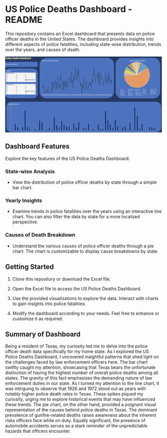 # US Police Deaths Dashboard - README

This repository contains an Excel dashboard that presents data on police officer deaths in the United States. The dashboard provides insights into different aspects of police fatalities, including state-wise distribution, trends over the years, and causes of death.

![alt text](https://github.com/rpatangay00/DataAnalyticsProjects/blob/5e49180e09ac86997e40a801911620228e3b6d97/PoliceDeathsUSADashboard/PoliceDeathsDashboard_IMG.png)

## Dashboard Features

Explore the key features of the US Police Deaths Dashboard:

### State-wise Analysis

- View the distribution of police officer deaths by state through a simple bar chart.

### Yearly Insights

- Examine trends in police fatalities over the years using an interactive line chart. You can also filter the data by state for a more localized perspective.

### Causes of Death Breakdown

- Understand the various causes of police officer deaths through a pie chart. The chart is customizable to display cause breakdowns by state.

## Getting Started

1. Clone this repository or download the Excel file.

2. Open the Excel file to access the US Police Deaths Dashboard.

3. Use the provided visualizations to explore the data. Interact with charts to gain insights into police fatalities.

4. Modify the dashboard according to your needs. Feel free to enhance or customize it as required.

## Summary of Dashboard

Being a resident of Texas, my curiosity led me to delve into the police officer death data specifically for my home state. As I explored the US Police Deaths Dashboard, I uncovered insightful patterns that shed light on the challenges faced by law enforcement officers here. The bar chart swiftly caught my attention, showcasing that Texas bears the unfortunate distinction of having the highest number of overall police deaths among all states. The gravity of this fact emphasizes the demanding nature of law enforcement duties in our state. As I turned my attention to the line chart, it was intriguing to observe that 1926 and 1972 stood out as years with notably higher police death rates in Texas. These spikes piqued my curiosity, urging me to explore historical events that may have influenced these trends. The pie chart, on the other hand, provided a poignant visual representation of the causes behind police deaths in Texas. The dominant prevalence of gunfire-related deaths raises awareness about the inherent risks officers face while on duty. Equally significant, the presence of automobile accidents serves as a stark reminder of the unpredictable hazards that officers encounter. 
